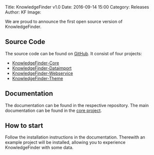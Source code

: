 Title: KnowledgeFinder v1.0 
Date: 2016-09-14 15:00
Category: Releases
Author: KF
Image: 

We are proud to announce the first open source version of KnowledgeFinder.

## Source Code

The source code can be found on [GitHub](https://github.com/KnowledgeFinder). It consist of four projects:

* [KnowledgeFinder-Core](https://github.com/KnowledgeFinder/knowledgefinder-core)
* [KnowledgeFinder-Dataimport](https://github.com/KnowledgeFinder/knowledgefinder-dataimport)
* [KnowledgeFinder-Webservice](https://github.com/KnowledgeFinder/knowledgefinder-webservice)
* [KnowledgeFinder-Theme](https://github.com/KnowledgeFinder/knowledgefinder-theme)

## Documentation

The documentation can be found in the respective repository. The main documentation can be found in the [core project](https://github.com/DLR-SC/KnowledgeFinderCore/wiki).

## How to start

Follow the installation instructions in the documentation. Therewith an example project will be installed, allowing you to experience KnowledgeFinder with some data.